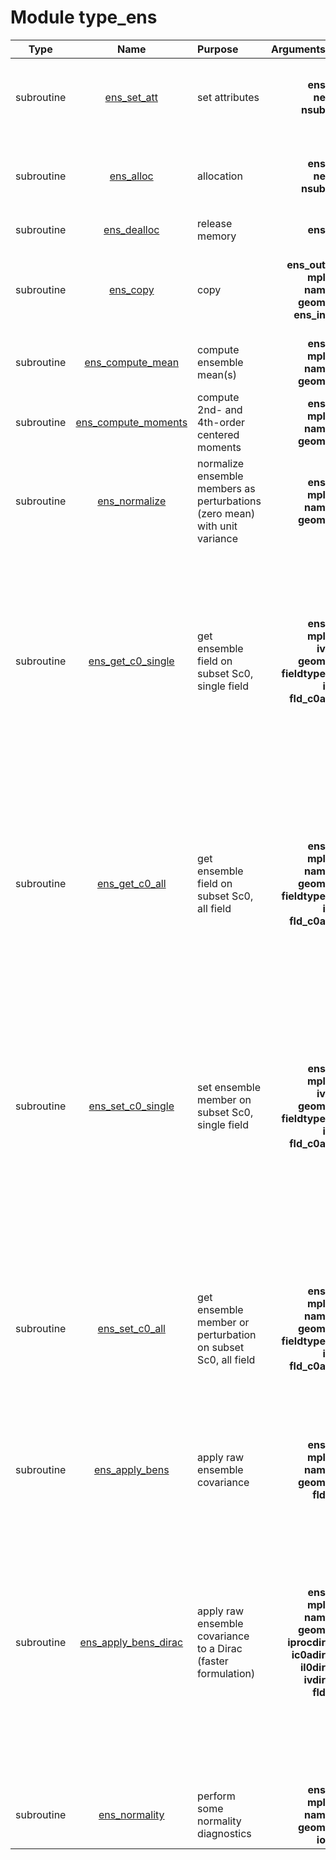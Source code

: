 # Module type_ens

| Type | Name | Purpose | Arguments |     | Type | Intent |
| :--: | :--: | :------ | ----: | :-------- | :--: | :----: |
| subroutine | [ens_set_att](https://github.com/JCSDA/saber/tree/develop/src/saber/bump/type_ens.F90#L72) | set attributes | **ens**<br>**ne**<br>**nsub** |  Ensemble<br> Ensemble size<br> Number of sub-ensembles | class(ens_type)<br>integer<br>integer | inout<br>in<br>in |
| subroutine | [ens_alloc](https://github.com/JCSDA/saber/tree/develop/src/saber/bump/type_ens.F90#L91) | allocation | **ens**<br>**ne**<br>**nsub** |  Ensemble<br> Ensemble size<br> Number of sub-ensembles | class(ens_type)<br>integer<br>integer | inout<br>in<br>in |
| subroutine | [ens_dealloc](https://github.com/JCSDA/saber/tree/develop/src/saber/bump/type_ens.F90#L113) | release memory | **ens** |  Ensemble | class(ens_type) | inout |
| subroutine | [ens_copy](https://github.com/JCSDA/saber/tree/develop/src/saber/bump/type_ens.F90#L149) | copy | **ens_out**<br>**mpl**<br>**nam**<br>**geom**<br>**ens_in** |  Output ensemble<br> MPI data<br> Namelist<br> Geometry<br> Input ensemble | class(ens_type)<br>type(mpl_type)<br>type(nam_type)<br>type(geom_type)<br>type(ens_type) | inout<br>inout<br>in<br>in<br>in |
| subroutine | [ens_compute_mean](https://github.com/JCSDA/saber/tree/develop/src/saber/bump/type_ens.F90#L196) | compute ensemble mean(s) | **ens**<br>**mpl**<br>**nam**<br>**geom** |  Ensemble<br> MPI data<br> Namelist<br> Geometry | class(ens_type)<br>type(mpl_type)<br>type(nam_type)<br>type(geom_type) | inout<br>inout<br>in<br>in |
| subroutine | [ens_compute_moments](https://github.com/JCSDA/saber/tree/develop/src/saber/bump/type_ens.F90#L230) | compute 2nd- and 4th-order centered moments | **ens**<br>**mpl**<br>**nam**<br>**geom** |  Ensemble<br> MPI data<br> Namelist<br> Geometry | class(ens_type)<br>type(mpl_type)<br>type(nam_type)<br>type(geom_type) | inout<br>inout<br>in<br>in |
| subroutine | [ens_normalize](https://github.com/JCSDA/saber/tree/develop/src/saber/bump/type_ens.F90#L280) | normalize ensemble members as perturbations (zero mean) with unit variance | **ens**<br>**mpl**<br>**nam**<br>**geom** |  Ensemble<br> MPI data<br> Namelist<br> Geometry | class(ens_type)<br>type(mpl_type)<br>type(nam_type)<br>type(geom_type) | inout<br>inout<br>in<br>in |
| subroutine | [ens_get_c0_single](https://github.com/JCSDA/saber/tree/develop/src/saber/bump/type_ens.F90#L334) | get ensemble field on subset Sc0, single field | **ens**<br>**mpl**<br>**iv**<br>**geom**<br>**fieldtype**<br>**i**<br>**fld_c0a** |  Ensemble<br> MPI data<br> Variable index<br> Geometry<br> Field type ('member', 'pert', 'mean', 'm2' or 'm4')<br> Index (member or subset)<br> Field on Sc0 subset, halo A | class(ens_type)<br>type(mpl_type)<br>integer<br>type(geom_type)<br>character(len=*)<br>integer<br>real(kind_real) | in<br>inout<br>in<br>in<br>in<br>in<br>out |
| subroutine | [ens_get_c0_all](https://github.com/JCSDA/saber/tree/develop/src/saber/bump/type_ens.F90#L426) | get ensemble field on subset Sc0, all field | **ens**<br>**mpl**<br>**nam**<br>**geom**<br>**fieldtype**<br>**i**<br>**fld_c0a** |  Ensemble<br> MPI data<br> Namelist<br> Geometry<br> Field type ('member', 'pert', 'mean', 'm2' or 'm4')<br> Index (member or subset)<br> Field on Sc0 subset, halo A | class(ens_type)<br>type(mpl_type)<br>type(nam_type)<br>type(geom_type)<br>character(len=*)<br>integer<br>real(kind_real) | in<br>inout<br>in<br>in<br>in<br>in<br>out |
| subroutine | [ens_set_c0_single](https://github.com/JCSDA/saber/tree/develop/src/saber/bump/type_ens.F90#L453) | set ensemble member on subset Sc0, single field | **ens**<br>**mpl**<br>**iv**<br>**geom**<br>**fieldtype**<br>**i**<br>**fld_c0a** |  Ensemble<br> MPI data<br> Variable index<br> Geometry<br> Field type ('member', 'pert', 'mean', 'm2' or 'm4')<br> Index (member or subset)<br> Field on Sc0 subset, halo A | class(ens_type)<br>type(mpl_type)<br>integer<br>type(geom_type)<br>character(len=*)<br>integer<br>real(kind_real) | inout<br>inout<br>in<br>in<br>in<br>in<br>in |
| subroutine | [ens_set_c0_all](https://github.com/JCSDA/saber/tree/develop/src/saber/bump/type_ens.F90#L546) | get ensemble member or perturbation on subset Sc0, all field | **ens**<br>**mpl**<br>**nam**<br>**geom**<br>**fieldtype**<br>**i**<br>**fld_c0a** |  Ensemble<br> MPI data<br> Namelist<br> Geometry<br> Field type ('member', 'pert', 'mean', 'm2' or 'm4')<br> Index (member or subset)<br> Field on Sc0 subset, halo A | class(ens_type)<br>type(mpl_type)<br>type(nam_type)<br>type(geom_type)<br>character(len=*)<br>integer<br>real(kind_real) | inout<br>inout<br>in<br>in<br>in<br>in<br>in |
| subroutine | [ens_apply_bens](https://github.com/JCSDA/saber/tree/develop/src/saber/bump/type_ens.F90#L571) | apply raw ensemble covariance | **ens**<br>**mpl**<br>**nam**<br>**geom**<br>**fld** |  Ensemble<br> MPI data<br> Namelist<br> Geometry<br> Field | class(ens_type)<br>type(mpl_type)<br>type(nam_type)<br>type(geom_type)<br>real(kind_real) | in<br>inout<br>in<br>in<br>inout |
| subroutine | [ens_apply_bens_dirac](https://github.com/JCSDA/saber/tree/develop/src/saber/bump/type_ens.F90#L630) | apply raw ensemble covariance to a Dirac (faster formulation) | **ens**<br>**mpl**<br>**nam**<br>**geom**<br>**iprocdir**<br>**ic0adir**<br>**il0dir**<br>**ivdir**<br>**fld** |  Ensemble<br> MPI data<br> Namelist<br> Geometry<br> Processor index for dirac function<br> Subset Sc0, halo A index for dirac function<br> Subset Sl0 index for dirac function<br> Variable index for dirac function<br> Field | class(ens_type)<br>type(mpl_type)<br>type(nam_type)<br>type(geom_type)<br>integer<br>integer<br>integer<br>integer<br>real(kind_real) | in<br>inout<br>in<br>in<br>in<br>in<br>in<br>in<br>out |
| subroutine | [ens_normality](https://github.com/JCSDA/saber/tree/develop/src/saber/bump/type_ens.F90#L681) | perform some normality diagnostics | **ens**<br>**mpl**<br>**nam**<br>**geom**<br>**io** |  Ensemble<br> MPI data<br> Namelist<br> Geometry<br> I/O | class(ens_type)<br>type(mpl_type)<br>type(nam_type)<br>type(geom_type)<br>type(io_type) | inout<br>inout<br>in<br>in<br>in |
